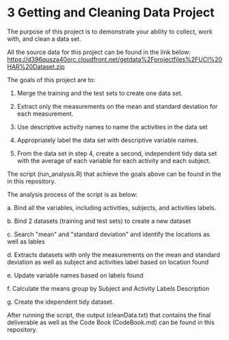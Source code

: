 # 3 Getting and Cleaning Data Project



The purpose of this project is to demonstrate your ability to collect, work with, and clean a data set. 

All the source data for this project can be found in the link below:
https://d396qusza40orc.cloudfront.net/getdata%2Fprojectfiles%2FUCI%20HAR%20Dataset.zip



The goals of this project are to:


1. Merge the training and the test sets to create one data set.

2. Extract only the measurements on the mean and standard deviation for each measurement.

3. Use descriptive activity names to name the activities in the data set

4. Appropriately label the data set with descriptive variable names.

5. From the data set in step 4, create a second, independent tidy data set with the average of each variable for each activity and each subject.



The script (run_analysis.R) that achieve the goals above can be found in the in this repository.

The analysis process of the script is as below:


a. Bind all the variables, including activities, subjects, and activities labels.

b. Bind 2 datasets (training and test sets) to create a new dataset

c. Search "mean" and "standard deviation" and identify the locations as well as lables

d. Extracts datasets with only the measurements on the mean and standard deviation as well as subject and activities label based on location found

e. Update variable names based on labels found

f. Calculate the means group by Subject and Activity Labels Description

g. Create the idependent tidy dataset.



After running the script,
the output (cleanData.txt) that contains the final deliverable as well as the Code Book (CodeBook.md) can be found in this repository.
